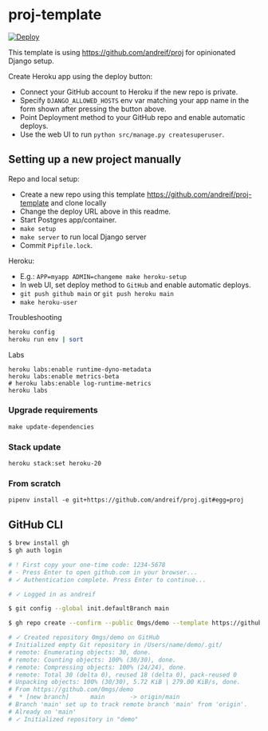 # proj-template

[![Deploy](https://www.herokucdn.com/deploy/button.svg)](https://heroku.com/deploy?template=https://github.com/andreif/proj-template)

This template is using https://github.com/andreif/proj for opinionated Django setup.

Create Heroku app using the deploy button:

- Connect your GitHub account to Heroku if the new repo is private.
- Specify `DJANGO_ALLOWED_HOSTS` env var matching your app name in the form shown after pressing the button above.
- Point Deployment method to your GitHub repo and enable automatic deploys.
- Use the web UI to run `python src/manage.py createsuperuser`.

## Setting up a new project manually

Repo and local setup:

- Create a new repo using this template https://github.com/andreif/proj-template and clone locally
- Change the deploy URL above in this readme.
- Start Postgres app/container.
- `make setup`
- `make server` to run local Django server
- Commit `Pipfile.lock`.

Heroku:

- E.g.: `APP=myapp ADMIN=changeme make heroku-setup`
- In web UI, set deploy method to `GitHub` and enable automatic deploys.
- `git push github main` or `git push heroku main`
- `make heroku-user`

Troubleshooting

```sh
heroku config
heroku run env | sort
```

Labs

```
heroku labs:enable runtime-dyno-metadata
heroku labs:enable metrics-beta
# heroku labs:enable log-runtime-metrics
heroku labs
```

### Upgrade requirements

```
make update-dependencies
```

### Stack update

```
heroku stack:set heroku-20
```

### From scratch

```
pipenv install -e git+https://github.com/andreif/proj.git#egg=proj
```


## GitHub CLI

```sh
$ brew install gh
$ gh auth login

# ! First copy your one-time code: 1234-5678
# - Press Enter to open github.com in your browser...
# ✓ Authentication complete. Press Enter to continue...

# ✓ Logged in as andreif
```

```sh
$ git config --global init.defaultBranch main

$ gh repo create --confirm --public 0mgs/demo --template https://github.com/andreif/proj-template

# ✓ Created repository 0mgs/demo on GitHub
# Initialized empty Git repository in /Users/name/demo/.git/
# remote: Enumerating objects: 30, done.
# remote: Counting objects: 100% (30/30), done.
# remote: Compressing objects: 100% (24/24), done.
# remote: Total 30 (delta 0), reused 18 (delta 0), pack-reused 0
# Unpacking objects: 100% (30/30), 5.72 KiB | 279.00 KiB/s, done.
# From https://github.com/0mgs/demo
#  * [new branch]      main       -> origin/main
# Branch 'main' set up to track remote branch 'main' from 'origin'.
# Already on 'main'
# ✓ Initialized repository in "demo"
```
